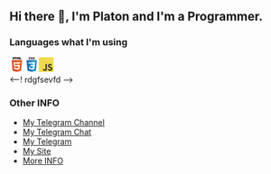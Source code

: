 ## Hi there 👋, I'm Platon and I'm a Programmer.

### Languages what I'm using
<img align="left" alt="" width="26px" src="https://cdn-icons-png.flaticon.com/512/5968/5968350.png" />
<img align="left" alt="" width="23px" src="https://bobpusateri.blob.core.windows.net/bcn/2020/04/Azure_SQL_DB.png" />
<img align="left" alt="HTML5" width="26px" src="https://raw.githubusercontent.com/github/explore/80688e429a7d4ef2fca1e82350fe8e3517d3494d/topics/html/html.png" />
<img align="left" alt="CSS3" width="26px" src="https://raw.githubusercontent.com/github/explore/80688e429a7d4ef2fca1e82350fe8e3517d3494d/topics/css/css.png" />
<img align="left" alt="JavaScript" width="26px" src="https://raw.githubusercontent.com/github/explore/80688e429a7d4ef2fca1e82350fe8e3517d3494d/topics/javascript/javascript.png" />
<img align="left" alt="" width="55px" src="https://upload.wikimedia.org/wikipedia/commons/thumb/2/27/PHP-logo.svg/1200px-PHP-logo.svg.png" />
<br />

<--!
rdgfsevfd
-->

### Other INFO
- [My Telegram Channel](https://t.me/official_programmerchannel)
- [My Telegram Chat](https://t.me/official_programmerchat)
- [My Telegram](https://t.me/MasterStroke777)
- [My Site](http://klondikeprogrammers.ga)
- [More INFO](https://t.me/official_MasterStroke777)
